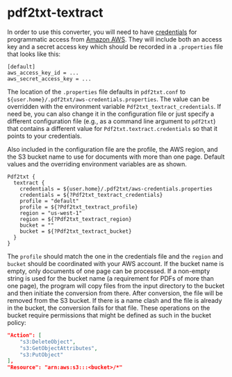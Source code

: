 # pdf2txt-textract

In order to use this converter, you will need to have [credentials](https://docs.aws.amazon.com/general/latest/gr/aws-sec-cred-types.html#access-keys-and-secret-access-keys) for programmatic access from [Amazon AWS](https://aws.amazon.com/).  They will include both an access key and a secret access key which should be recorded in a `.properties` file that looks like this:

```properties
[default]
aws_access_key_id = ...
aws_secret_access_key = ...
```

The location of the `.properties` file defaults in `pdf2txt.conf` to `${user.home}/.pdf2txt/aws-credentials.properties`.  The value can be overridden with the environment variable `Pdf2txt_textract_credentials`.  If need be, you can also change it in the configuration file or just specify a different configuration file (e.g., as a command line argument to `pdf2txt`) that contains a different value for `Pdf2txt.textract.credentials` so that it points to your credentials.

Also included in the configuration file are the profile, the AWS region, and the S3 bucket name to use for documents with more than one page.  Default values and the overriding environment variables are as shown.

```
Pdf2txt {
  textract {
    credentials = ${user.home}/.pdf2txt/aws-credentials.properties
    credentials = ${?Pdf2txt_textract_credentials}
    profile = "default"
    profile = ${?Pdf2txt_textract_profile}
    region = "us-west-1"
    region = ${?Pdf2txt_textract_region}
    bucket = ""
    bucket = ${?Pdf2txt_textract_bucket}
  }
}
```

The `profile` should match the one in the credentials file and the `region` and `bucket` should be coordinated with your AWS account.  If the bucket name is empty, only documents of one page can be processed.  If a non-empty string is used for the bucket name (a requirement for PDFs of more than one page), the program will copy files from the input directory to the bucket and then initiate the conversion from there.  After conversion, the file will be removed from the S3 bucket.  If there is a name clash and the file is already in the bucket, the conversion fails for that file.  These operations on the bucket require permissions that might be defined as such in the bucket policy:

```json
"Action": [
    "s3:DeleteObject",
    "s3:GetObjectAttributes",
    "s3:PutObject"
],
"Resource": "arn:aws:s3:::<bucket>/*"
```
